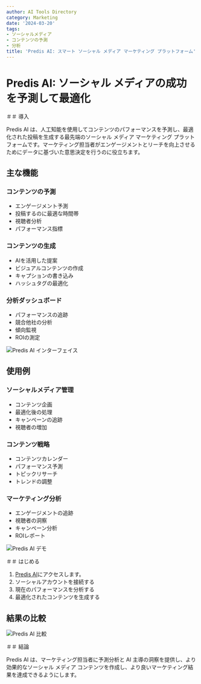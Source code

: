 ```yaml
---
author: AI Tools Directory
category: Marketing
date: '2024-03-20'
tags:
- ソーシャルメディア
- コンテンツの予測
- 分析
title: 'Predis AI: スマート ソーシャル メディア マーケティング プラットフォーム'
---
```


# Predis AI: ソーシャル メディアの成功を予測して最適化

＃＃ 導入

Predis AI は、人工知能を使用してコンテンツのパフォーマンスを予測し、最適化された投稿を生成する最先端のソーシャル メディア マーケティング プラットフォームです。マーケティング担当者がエンゲージメントとリーチを向上させるためにデータに基づいた意思決定を行うのに役立ちます。

## 主な機能

### コンテンツの予測
- エンゲージメント予測
- 投稿するのに最適な時間帯
- 視聴者分析
- パフォーマンス指標

### コンテンツの生成
- AIを活用した提案
- ビジュアルコンテンツの作成
- キャプションの書き込み
- ハッシュタグの最適化

### 分析ダッシュボード
- パフォーマンスの追跡
- 競合他社の分析
- 傾向監視
- ROIの測定

![Predis AI インターフェイス](/imgs/predisai/interface.jpg)

## 使用例

### ソーシャルメディア管理
- コンテンツ企画
- 最適化後の処理
- キャンペーンの追跡
- 視聴者の増加

### コンテンツ戦略
- コンテンツカレンダー
- パフォーマンス予測
- トピックリサーチ
- トレンドの調整

### マーケティング分析
- エンゲージメントの追跡
- 視聴者の洞察
- キャンペーン分析
- ROIレポート

![Predis AI デモ](/imgs/predisai/demo.jpg)

＃＃ はじめる

1. [Predis AI](https://predis.ai)にアクセスします。
2. ソーシャルアカウントを接続する
3. 現在のパフォーマンスを分析する
4. 最適化されたコンテンツを生成する

## 結果の比較

![Predis AI 比較](/imgs/predisai/comparison.jpg)

＃＃ 結論

Predis AI は、マーケティング担当者に予測分析と AI 主導の洞察を提供し、より効果的なソーシャル メディア コンテンツを作成し、より良いマーケティング結果を達成できるようにします。